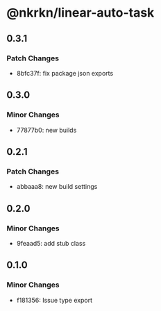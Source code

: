 # @nkrkn/linear-auto-task

## 0.3.1

### Patch Changes

- 8bfc37f: fix package json exports

## 0.3.0

### Minor Changes

- 77877b0: new builds

## 0.2.1

### Patch Changes

- abbaaa8: new build settings

## 0.2.0

### Minor Changes

- 9feaad5: add stub class

## 0.1.0

### Minor Changes

- f181356: Issue type export
